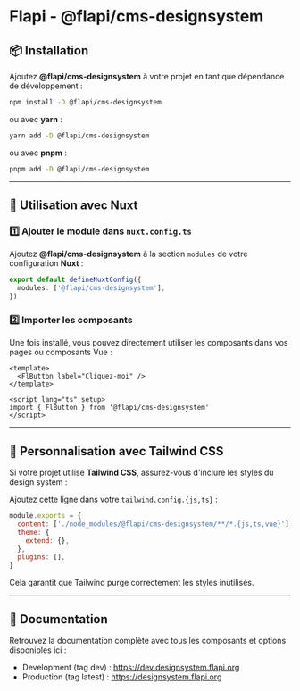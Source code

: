 # Flapi - @flapi/cms-designsystem

## 📦 Installation

Ajoutez **@flapi/cms-designsystem** à votre projet en tant que dépendance de développement :

```bash
npm install -D @flapi/cms-designsystem
```

ou avec **yarn** :

```bash
yarn add -D @flapi/cms-designsystem
```

ou avec **pnpm** :

```bash
pnpm add -D @flapi/cms-designsystem
```

---

## 🚀 Utilisation avec Nuxt

### 1️⃣ Ajouter le module dans `nuxt.config.ts`

Ajoutez **@flapi/cms-designsystem** à la section `modules` de votre configuration **Nuxt** :

```ts
export default defineNuxtConfig({
  modules: ['@flapi/cms-designsystem'],
})
```

### 2️⃣ Importer les composants

Une fois installé, vous pouvez directement utiliser les composants dans vos pages ou composants Vue :

```vue
<template>
  <FlButton label="Cliquez-moi" />
</template>

<script lang="ts" setup>
import { FlButton } from '@flapi/cms-designsystem'
</script>
```

---

## 🎨 Personnalisation avec Tailwind CSS

Si votre projet utilise **Tailwind CSS**, assurez-vous d'inclure les styles du design system :

Ajoutez cette ligne dans votre `tailwind.config.{js,ts}` :

```js
module.exports = {
  content: ['./node_modules/@flapi/cms-designsystem/**/*.{js,ts,vue}'],
  theme: {
    extend: {},
  },
  plugins: [],
}
```

Cela garantit que Tailwind purge correctement les styles inutilisés.

---

## 📖 Documentation

Retrouvez la documentation complète avec tous les composants et options disponibles ici :

- Development (tag dev) : https://dev.designsystem.flapi.org
- Production (tag latest) : https://designsystem.flapi.org
